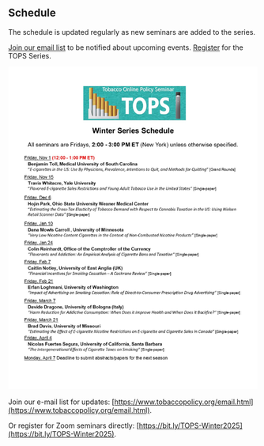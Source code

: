 ## Schedule

The schedule is updated regularly as new seminars are added to the series. 

[Join our email list](https://www.tobaccopolicy.org/email.html) to be notified about upcoming events. [Register](https://us02web.zoom.us/webinar/register/WN_QBxCQ1owTFumB3iTSzPAjA) for the TOPS Series.

![Schedule](TOPS_schedule_Winter2025.jpg)

Join our e-mail list for updates: [https://www.tobaccopolicy.org/email.html](https://www.tobaccopolicy.org/email.html).

Or register for Zoom seminars directly: [https://bit.ly/TOPS-Winter2025](https://bit.ly/TOPS-Winter2025).
